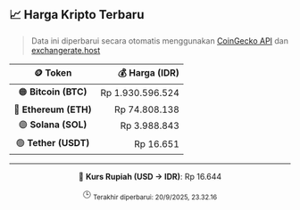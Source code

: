 

<!-- HARGA_KRIPTO -->
## 📈 Harga Kripto Terbaru

> Data ini diperbarui secara otomatis menggunakan [CoinGecko API](https://www.coingecko.com/) dan [exchangerate.host](https://exchangerate.host/)

<div align="center">

| 🪙 Token | 💰 Harga (IDR) |
|:------:|---------------:|
| 🟠 **Bitcoin (BTC)**   | Rp 1.930.596.524 |
| 🔵 **Ethereum (ETH)**  | Rp 74.808.138 |
| 🟣 **Solana (SOL)**    | Rp 3.988.843 |
| 🟢 **Tether (USDT)**   | Rp 16.651 |

---

💱 **Kurs Rupiah (USD → IDR)**: Rp 16.644

🕒 <sub>Terakhir diperbarui: 20/9/2025, 23.32.16</sub>

</div>
<!-- /HARGA_KRIPTO -->